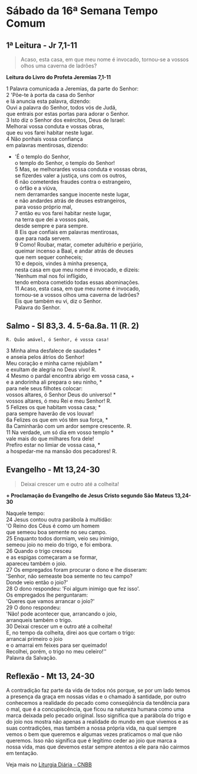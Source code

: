 # Sábado da 16ª Semana Tempo Comum

## 1ª Leitura - Jr 7,1-11

> Acaso, esta casa, em que meu nome é invocado, tornou-se a vossos olhos uma caverna de ladrões?

**Leitura do Livro do Profeta Jeremias 7,1-11**

1 Palavra comunicada a Jeremias, da parte do Senhor:   
2 'Põe-te à porta da casa do Senhor   
 e lá anuncia esta palavra, dizendo:   
 Ouvi a palavra do Senhor, todos vós de Judá,   
 que entrais por estas portas para adorar o Senhor.   
3 Isto diz o Senhor dos exércitos, Deus de Israel:   
 Melhorai vossa conduta e vossas obras,   
 que eu vos farei habitar neste lugar.   
4 Não ponhais vossa confiança   
 em palavras mentirosas, dizendo:   
 - 'É o templo do Senhor,   
 o templo do Senhor, o templo do Senhor!   
5 Mas, se melhorardes vossa conduta e vossas obras,   
 se fizerdes valer a justiça, uns com os outros,   
6 não cometerdes fraudes contra o estrangeiro,   
 o órfão e a viúva,   
 nem derramardes sangue inocente neste lugar,   
 e não andardes atrás de deuses estrangeiros,   
 para vosso próprio mal,   
7 então eu vos farei habitar neste lugar,   
 na terra que dei a vossos pais,   
 desde sempre e para sempre.   
8 Eis que confiais em palavras mentirosas,   
 que para nada servem.   
9 Como! Roubar, matar, cometer adultério e perjúrio,   
 queimar incenso a Baal, e andar atrás de deuses   
 que nem sequer conheceis;   
10 e depois, vindes à minha presença,   
 nesta casa em que meu nome é invocado, e dizeis:   
 'Nenhum mal nos foi infligido,   
 tendo embora cometido todas essas abominações.   
11 Acaso, esta casa, em que meu nome é invocado,   
 tornou-se a vossos olhos uma caverna de ladrões?   
 Eis que também eu vi, diz o Senhor.   
 Palavra do Senhor.

## Salmo - Sl 83,3. 4. 5-6a.8a. 11 (R. 2)

`R. Quão amável, ó Senhor, é vossa casa!`

3 Minha alma desfalece de saudades *   
 e anseia pelos átrios do Senhor!   
 Meu coração e minha carne rejubilam *   
 e exultam de alegria no Deus vivo! R.       
4 Mesmo o pardal encontra abrigo em vossa casa, +   
 e a andorinha ali prepara o seu ninho, *   
 para nele seus filhotes colocar:   
 vossos altares, ó Senhor Deus do universo! *   
 vossos altares, ó meu Rei e meu Senhor! R.       
5 Felizes os que habitam vossa casa; *   
 para sempre haverão de vos louvar!   
6a Felizes os que em vós têm sua força, *   
8a Caminharão com um ardor sempre crescente. R.       
11 Na verdade, um só dia em vosso templo *   
 vale mais do que milhares fora dele!   
 Prefiro estar no limiar de vossa casa, *   
 a hospedar-me na mansão dos pecadores! R.

## Evangelho - Mt 13,24-30

> Deixai crescer um e outro até a colheita!

**+ Proclamação do Evangelho de Jesus Cristo segundo São Mateus 13,24-30**

Naquele tempo:   
24 Jesus contou outra parábola à multidão:   
 'O Reino dos Céus é como um homem   
 que semeou boa semente no seu campo.   
25 Enquanto todos dormiam, veio seu inimigo,   
 semeou joio no meio do trigo, e foi embora.   
26 Quando o trigo cresceu   
 e as espigas começaram a se formar,   
 apareceu também o joio.   
27 Os empregados foram procurar o dono e lhe disseram:   
 'Senhor, não semeaste boa semente no teu campo?   
 Donde veio então o joio?'   
28 O dono respondeu: 'Foi algum inimigo que fez isso'.   
 Os empregados lhe perguntaram:   
 'Queres que vamos arrancar o joio?'   
29 O dono respondeu:   
 'Não! pode acontecer que, arrancando o joio,   
 arranqueis também o trigo.   
30 Deixai crescer um e outro até a colheita!   
 E, no tempo da colheita, direi aos que cortam o trigo:   
 arrancai primeiro o joio   
 e o amarrai em feixes para ser queimado!   
 Recolhei, porém, o trigo no meu celeiro!''   
 Palavra da Salvação.

## Reflexão - Mt 13, 24-30

A contradição faz parte da vida de todos nós porque, se por um lado temos a presença da graça em nossas vidas e o chamado à santidade, por outro conhecemos a realidade do pecado como conseqüência da tendência para o mal, que é a concupiscência, que ficou na natureza humana como uma marca deixada pelo pecado original. Isso significa que a parábola do trigo e do joio nos mostra não apenas a realidade do mundo em que vivemos e as suas contradições, mas também a nossa própria vida, na qual sempre vemos o bem que queremos e algumas vezes praticamos o mal que não queremos. Isso não significa que é legítimo ceder ao joio que marca a nossa vida, mas que devemos estar sempre atentos a ele para não cairmos em tentação.

Veja mais no [Liturgia Diária - CNBB](http://liturgiadiaria.cnbb.org.br/app/user/user/UserView.php?ano=2016&mes=7&dia=23)